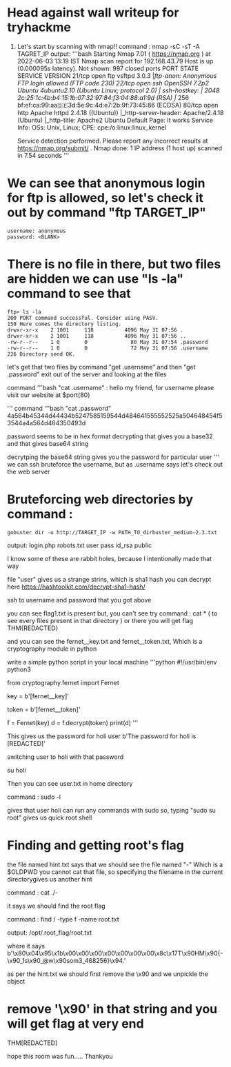 # Head against wall writeup for tryhackme

1) Let's start by scanning with nmap!!
command :
nmap -sC -sT -A TAGRET_IP
output:
	'''bash
	Starting Nmap 7.01 ( https://nmap.org ) at 2022-06-03 13:19 IST
	Nmap scan report for 192.168.43.79
	Host is up (0.000095s latency).
	Not shown: 997 closed ports
	PORT   STATE SERVICE VERSION
	21/tcp open  ftp     vsftpd 3.0.3
	|_ftp-anon: Anonymous FTP login allowed (FTP code 230)
	22/tcp open  ssh     OpenSSH 7.2p2 Ubuntu 4ubuntu2.10 (Ubuntu Linux; protocol 2.0)
	| ssh-hostkey:
	|   2048 2c:25:1c:4b:b4:15:1b:07:32:97:84:f3:04:88:a1:9d (RSA)
	|_  256 bf:ef:ca:99:aa:de:3d:5e:9c:4d:e7:2b:9f:73:45:86 (ECDSA)
	80/tcp open  http    Apache httpd 2.4.18 ((Ubuntu))
	|_http-server-header: Apache/2.4.18 (Ubuntu)
	|_http-title: Apache2 Ubuntu Default Page: It works
	Service Info: OSs: Unix, Linux; CPE: cpe:/o:linux:linux_kernel

	Service detection performed. Please report any incorrect results at https://nmap.org/submit/ .
	Nmap done: 1 IP address (1 host up) scanned in 7.54 seconds
	'''
# We can see that anonymous login for ftp is allowed, so let's check it out by command "ftp TARGET_IP"
	username: anonymous
	password: <BLANK>
# There is no file in there, but two files are hidden we can use "ls -la" command to see that
	ftp> ls -la
	200 PORT command successful. Consider using PASV.
	150 Here comes the directory listing.
	drwxr-xr-x    2 1001     118          4096 May 31 07:56 .
	drwxr-xr-x    2 1001     118          4096 May 31 07:56 ..
	-rw-r--r--    1 0        0              80 May 31 07:54 .password
	-rw-r--r--    1 0        0              72 May 31 07:56 .username
	226 Directory send OK.

let's get that two files by command "get .username" and then "get .password"
exit out of the server and looking at the files


command 
'''bash
"cat .username" :
	hello my friend,
                for username please visit our website at $port(80)

'''
command 
'''bash
"cat .password"
	4a564b45344d44434b5247585159544d484641555552525a504648454f53544a4a564d464350493d

password seems to be in hex format decrypting that gives you a base32 and that gives base64 string

decrytping the base64 string gives you the password for particular user
'''
 we can ssh bruteforce the username, but as .username says let's check out the web server


# Bruteforcing web directories by command :
	gobuster dir -u http://TARGET_IP -w PATH_TO_dirbuster_medium-2.3.txt 

output:
	login.php
	robots.txt
	user
	pass
	id_rsa
	public

I know some of these are rabbit holes, because I intentionally made that way

file "user" gives us a strange strins, which is sha1 hash
	you can decrypt here https://hashtoolkit.com/decrypt-sha1-hash/

ssh to username and password that you got above

you can see flag1.txt is present but, you can't see
try command : cat * ( to see every files present in that directory ) or 
there you will get flag THM{REDACTED}

and you can see the fernet__key.txt and fernet__token.txt, Which is a cryptography module in python

write a simple python script in your local machine
'''python
#!/usr/bin/env python3

from cryptography.fernet import Fernet

key = b'[fernet__key]'

token = b'[fernet__token]'

f = Fernet(key)
d = f.decrypt(token)
print(d)
'''


This gives us the password for holi user
b'The password for holi is [REDACTED]'

switching user to holi with that password

su holi

Then you can see user.txt in home directory

command : sudo -l

gives that user holi can run any commands with sudo
so, typing "sudo su root" gives us quick root shell


# Finding and getting root's flag

the file named hint.txt says that we should see the file named "-"
Which is a $OLDPWD you cannot cat that file, so specifying the filename in the current directorygives us another hint

command : cat ./-

it says we should find the root flag

command : find / -type f -name root.txt

output: /opt/.root_flag/root.txt

where it says b'\x80\x04\x95\x1b\x00\x00\x00\x00\x00\x00\x00\x8c\x17T\x90HM\x90{-\x90_1s\x90_@w\x90som3_468256}\x94.'

as per the hint.txt we should first remove the \x90 and we unpickle the object

# remove '\x90' in that string and you will get flag at very end 

THM[REDACTED]

hope this room was fun.....
Thankyou




